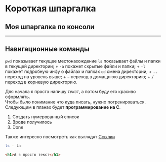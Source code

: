 # Короткая шпаргалка

## Моя шпаргалка по консоли 
---  
## Навигационные команды
`pwd` показывает текущее местонахождение
`ls` показывает файлы и папки в текущей директории; + `-a` покажет скрытые файли и папки; + `-l` покажет подробную инфу о файлах и папках
`cd` смена директории; + `..` переход на уровень выше; + `~` переход в домащнюю директорию; + `/` переход в корневую директорию.





Для начала я просто напишу *текст*, а потом буду его красиво оформлять.  
Чтобы было понимание что куда писать, нужно потренироваться.  
Следующим в планах будет **программирование на С**.

1. Создать нумерованный список  
2. Вроде получилось  
3. Done  

Также интересно посмотреть как выглядят [Ссылки](https://yandex.ru/maps/ "Карты!")

```bash
ls - la
```
```html
<h1>А я просто текст</h1>
``` 
